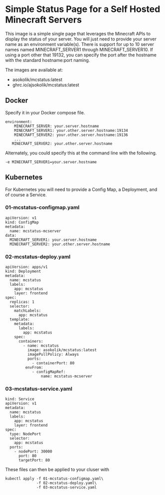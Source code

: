 # Simple Status Page for a Self Hosted Minecraft Servers
This image is a simple single page that leverages the Minecraft APIs to display the status of your server. You will just need to provide your server name as an environment variable(s). There is support for up to 10 server names named MINECRAFT_SERVER1 through MINECRAFT_SERVER10. If using a port other that 19132, you can specify the port after the hostname with the standard hostname:port naming.

The images are available at:
- asokolik/mcstatus:latest
- ghrc.io/ajsokolik/mcstatus:latest

## Docker
Specify it in your Docker compose file.
```
environment:
    MINECRAFT_SERVER: your.server.hostname
    MINECRAFT_SERVER1: your.other.server.hostname:19134
    MINECRAFT_SERVER2: your.other.server.hostname:19136
    ...
   MINECRAFT_SERVER2: your.other.server.hostname
```
Alternately, you could specify this at the command line with the following.
```
-e MINECRAFT_SERVER1=your.server.hostname
```
## Kubernetes
For Kubernetes you will need to provide a Config Map, a Deployment, and of course a Service. 
### 01-mcstatus-configmap.yaml

```
apiVersion: v1
kind: ConfigMap
metadata:
  name: mcstatus-mcserver
data:
  MINECRAFT_SERVER1: your.server.hostname
  MINECRAFT_SERVER2: your.other.server.hostname
```
### 02-mcstatus-deploy.yaml
```
apiVersion: apps/v1
kind: Deployment
metadata:
  name: mcstatus
  labels:
    app: mcstatus
    layer: frontend
spec:
  replicas: 1
  selector:
    matchLabels:
      app: mcstatus
  template:
    metadata:
      labels:
        app: mcstatus
    spec:
      containers:
        - name: mcstatus
          image: asokolik/mcstatus:latest
          imagePullPolicy: Always
          ports:
            - containerPort: 80
         envFrom:
            - configMapRef:
                name: mcstatus-mcserver
```
### 03-mcstatus-service.yaml
```
kind: Service
apiVersion: v1
metadata:
  name: mcstatus
  labels:
    app: mcstatus
    layer: frontend
spec:
  type: NodePort
  selector:
    app: mcstatus
  ports:
    - nodePort: 30000
      port: 80
      targetPort: 80
```
These files can then be applied to your cluser with
```
kubectl apply -f 01-mcstatus-configmap.yaml\
              -f 02-mcstatus-deploy.yaml\
              -f 03-mcstatus-service.yaml
```
        
